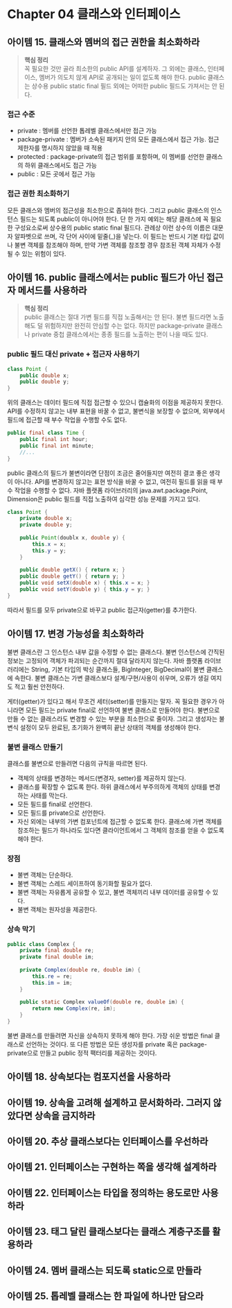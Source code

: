 # Chapter 04 클래스와 인터페이스

## 아이템 15. 클래스와 멤버의 접근 권한을 최소화하라
> **핵심 정리**  
> 꼭 필요한 것만 골라 최소한의 public API를 설계하자. 그 외에는 클래스, 인터페이스, 멤버가 의도치 않게 API로 공개되는 일이 없도록 해야 한다. public 클래스는 상수용 public static final 필드 외에는 어떠한 public 필드도 가져서는 안 된다.

### 접근 수준
- private : 멤버를 선언한 톱레벨 클래스에서만 접근 가능
- package-private : 멤버가 소속된 패키지 안의 모든 클래스에서 접근 가능. 접근 제한자를 명시하지 않았을 때 적용
- protected : package-private의 접근 범위를 포함하며, 이 멤버를 선언한 클래스의 하위 클래스에서도 접근 가능
- public : 모든 곳에서 접근 가능

### 접근 권한 최소화하기
모든 클래스와 멤버의 접근성을 최소한으로 좁혀야 한다. 그리고 public 클래스의 인스턴스 필드는 되도록 public이 아니어야 한다. 단 한 가지 예외는 해당 클래스에 꼭 필요한 구성요소로써 상수용의 public static final 필드다. 관례상 이런 상수의 이름은 대문자 알파벳으로 쓰며, 각 단어 사이에 밑줄(_)을 넣는다. 이 필드는 반드시 기본 타입 값이나 불변 객체를 참조해야 하며, 만약 가변 객체를 참조할 경우 참조된 객체 자체가 수정될 수 있는 위험이 있다.

## 아이템 16. public 클래스에서는 public 필드가 아닌 접근자 메서드를 사용하라
> **핵심 정리**  
> public 클래스는 절대 가변 필드를 직접 노출해서는 안 된다. 불변 필드라면 노출해도 덜 위험하지만 완전히 안심할 수는 없다. 하지만 package-private 클래스나 private 중첩 클래스에서는 종종 필드를 노출하는 편이 나을 때도 있다.

### public 필드 대신 private + 접근자 사용하기
```java
class Point {
	public double x;
	public double y;
}
```

위의 클래스는 데이터 필드에 직접 접근할 수 있으니 캡슐화의 이점을 제공하지 못한다. API를 수정하지 않고는 내부 표현을 바꿀 수 없고, 불변식을 보장할 수 없으며, 외부에서 필드에 접근할 때 부수 작업을 수행할 수도 없다.

```java
public final class Time {
	public final int hour;
	public final int minute;
	//...
}
```

public 클래스의 필드가 불변이라면 단점이 조금은 줄어들지만 여전히 결코 좋은 생각이 아니다. API를 변경하지 않고는 표현 방식을 바꿀 수 없고, 여전히 필드를 읽을 때 부수 작업을 수행할 수 없다. 자바 플랫폼 라이브러리의 java.awt.package.Point, Dimension은 public 필드를 직접 노출하여 심각한 성능 문제를 가지고 있다.

```java
class Point {
	private double x;
	private double y;
	
	public Point(doublx x, double y) {
		this.x = x;
		this.y = y;
	}
	
	public double getX() { return x; }
	public double getY() { return y; }
	public void setX(double x) { this.x = x; }
	public void setY(double y) { this.y = y; }
}
```

따라서 필드를 모두 private으로 바꾸고 public 접근자(getter)를 추가한다.  

## 아이템 17. 변경 가능성을 최소화하라

불변 클래스란 그 인스턴스 내부 값을 수정할 수 없는 클래스다. 불변 인스턴스에 간직된 정보는 고정되어 객체가 파괴되는 순간까지 절대 달라지지 않는다. 자바 플랫폼 라이브러리에는 String, 기본 타입의 박싱 클래스들, BigInteger, BigDecimal이 불변 클래스에 속한다. 불변 클래스는 가변 클래스보다 설계/구현/사용이 쉬우며, 오류가 생길 여지도 적고 훨씬 안전하다.  

게터(getter)가 있다고 해서 무조건 세터(setter)를 만들지는 말자. 꼭 필요한 경우가 아니라면 모든 필드는 private final로 선언하여 불변 클래스로 만들어야 한다. 불변으로 만들 수 없는 클래스라도 변경할 수 있는 부분을 최소한으로 줄이자. 그리고 생성자는 불변식 설정이 모두 완료된, 초기화가 완벽히 끝난 상태의 객체를 생성해야 한다.

### 불변 클래스 만들기
클래스를 불변으로 만들려면 다음의 규칙을 따르면 된다.
- 객체의 상태를 변경하는 메서드(변경자, setter)를 제공하지 않는다.
- 클래스를 확장할 수 없도록 한다. 하위 클래스에서 부주의하게 객체의 상태를 변경하는 사태를 막는다.
- 모든 필드를 final로 선언한다. 
- 모든 필드를 private으로 선언한다.
- 자신 외에는 내부의 가변 컴포넌트에 접근할 수 없도록 한다. 클래스에 가변 객체를 참조하는 필드가 하나라도 있다면 클라이언트에서 그 객체의 참조를 얻을 수 없도록 해야 한다.

### 장점
- 불변 객체는 단순하다. 
- 불변 객체는 스레드 세이프하여 동기화할 필요가 없다.
- 불변 객체는 자유롭게 공유할 수 있고, 불변 객체끼리 내부 데이터를 공유할 수 있다.
- 불변 객체는 원자성을 제공한다.

### 상속 막기
```java
public class Complex {
	private final double re;
	private final double im;
	
	private Complex(double re, double im) {
		this.re = re;
		this.im = im;
	}
	
	public static Complex valueOf(double re, double im) {
		return new Complex(re, im);
	}
}
```
불변 클래스를 만들려면 자신을 상속하지 못하게 해야 한다. 가장 쉬운 방법은 final 클래스로 선언하는 것이다. 또 다른 방법은 모든 생성자를 private 혹은 package-private으로 만들고 public 정적 팩터리를 제공하는 것이다.  

## 아이템 18. 상속보다는 컴포지션을 사용하라

## 아이템 19. 상속을 고려해 설계하고 문서화하라. 그러지 않았다면 상속을 금지하라

## 아이템 20. 추상 클래스보다는 인터페이스를 우선하라

## 아이템 21. 인터페이스는 구현하는 쪽을 생각해 설계하라

## 아이템 22. 인터페이스는 타입을 정의하는 용도로만 사용하라

## 아이템 23. 태그 달린 클래스보다는 클래스 계층구조를 활용하라

## 아이템 24. 멤버 클래스는 되도록 static으로 만들라

## 아이템 25. 톱레벨 클래스는 한 파일에 하나만 담으라
